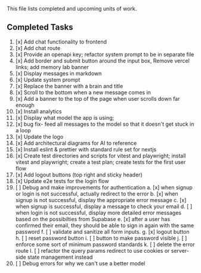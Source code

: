 This file lists completed and upcoming units of work.

## Completed Tasks

1. [x] Add chat functionality to frontend
2. [x] Add chat route
3. [x] Provide an openapi key; refactor system prompt to be in separate file
4. [x] Add border and submit button around the input box, Remove vercel links; add memory lab banner
5. [x] Display messages in markdown
6. [x] Update system prompt
7. [x] Replace the banner with a brain and title
8. [x] Scroll to the bottom when a new message comes in
9. [x] Add a banner to the top of the page when user scrolls down far enough
10. [x] Install analytics
11. [x] Display what model the app is using;
12. [x] bug fix- feed all messages to the model so that it doesn't get stuck in a loop
13. [x] Update the logo
14. [x] Add architectural diagrams for AI to reference
15. [x] Install eslint & prettier with standard rule set for nextjs
16. [x] Create test directories and scripts for vitest and playwright; install vitest and playwright; create a test plan; create tests for the first user flow
17. [x] Add logout buttons (top right and sticky header)
18. [x] Update e2e tests for the login flow
19. [ ] Debug and make improvements for authentication
    a. [x] when signup or login is not successful, actually redirect to the error
    b. [x] when signup is not successful, display the appropriate error message
    c. [x] when signup is successful, display a message to check your email
    d. [ ] when login is not successful, display more detailed error messages based on the possibilties from Supabase
    e. [x] after a user has confirmed their email, they should be able to sign in again with the same password
    f. [ ] validate and sanitize all form inputs.
    g. [x] logout button
    h. [ ] reset password button
    i. [ ] button to make password visible
    j. [ ] enforce some sort of minimum password standards
    k. [ ] delete the error route
    l. [ ] refactor the query params redirect to use cookies or server-side state management instead
20. [ ] Debug errors for why we can't use a better model
